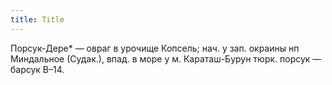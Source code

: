 ```yaml
---
title: Title
---
```


Порсук-Дере* — овраг в урочище Копсель; нач. у зап. окраины нп Миндальное
(Судак.), впад. в море у м. Караташ-Бурун тюрк. порсук — барсук В–14.
